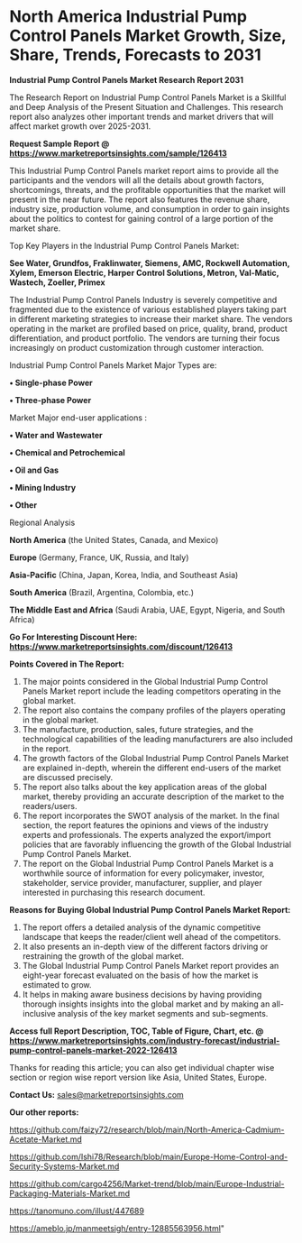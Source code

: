 # North America Industrial Pump Control Panels Market Growth, Size, Share, Trends, Forecasts to 2031

<strong>Industrial Pump Control Panels Market Research Report 2031</strong>

The Research Report on Industrial Pump Control Panels Market is a Skillful and Deep Analysis of the Present Situation and Challenges. This research report also analyzes other important trends and market drivers that will affect market growth over 2025-2031.

<strong>Request Sample Report @ <a href=https://www.marketreportsinsights.com/sample/126413>https://www.marketreportsinsights.com/sample/126413</a></strong>

This Industrial Pump Control Panels market report aims to provide all the participants and the vendors will all the details about growth factors, shortcomings, threats, and the profitable opportunities that the market will present in the near future. The report also features the revenue share, industry size, production volume, and consumption in order to gain insights about the politics to contest for gaining control of a large portion of the market share.

Top Key Players in the Industrial Pump Control Panels Market:

<strong>See Water, Grundfos, Fraklinwater, Siemens, AMC, Rockwell Automation, Xylem, Emerson Electric, Harper Control Solutions, Metron, Val-Matic, Wastech, Zoeller, Primex</strong>

The Industrial Pump Control Panels Industry is severely competitive and fragmented due to the existence of various established players taking part in different marketing strategies to increase their market share. The vendors operating in the market are profiled based on price, quality, brand, product differentiation, and product portfolio. The vendors are turning their focus increasingly on product customization through customer interaction.

Industrial Pump Control Panels Market Major Types are:

<strong>• Single-phase Power

• Three-phase Power</strong>

Market Major end-user applications :

<strong>• Water and Wastewater

• Chemical and Petrochemical

• Oil and Gas

• Mining Industry

• Other</strong>

Regional Analysis

</u><strong><b>North America</b></strong> (the United States, Canada, and Mexico)

<strong><b>Europe </b></strong>(Germany, France, UK, Russia, and Italy)

<strong><b>Asia-Pacific</b></strong> (China, Japan, Korea, India, and Southeast Asia)

<strong><b>South America</b></strong> (Brazil, Argentina, Colombia, etc.)

<strong><b>The Middle East and Africa</b></strong> (Saudi Arabia, UAE, Egypt, Nigeria, and South Africa)

<strong>Go For Interesting Discount Here: <a href=https://www.marketreportsinsights.com/discount/126413>https://www.marketreportsinsights.com/discount/126413</a></strong>

<strong>Points Covered in The Report:</strong>
<ol>
  <li>The major points considered in the Global Industrial Pump Control Panels Market report include the leading competitors operating in the global market.</li>
  <li>The report also contains the company profiles of the players operating in the global market.</li>
  <li>The manufacture, production, sales, future strategies, and the technological capabilities of the leading manufacturers are also included in the report.</li>
  <li>The growth factors of the Global Industrial Pump Control Panels Market are explained in-depth, wherein the different end-users of the market are discussed precisely.</li>
  <li>The report also talks about the key application areas of the global market, thereby providing an accurate description of the market to the readers/users.</li>
  <li>The report incorporates the SWOT analysis of the market. In the final section, the report features the opinions and views of the industry experts and professionals. The experts analyzed the export/import policies that are favorably influencing the growth of the Global Industrial Pump Control Panels Market.</li>
  <li>The report on the Global Industrial Pump Control Panels Market is a worthwhile source of information for every policymaker, investor, stakeholder, service provider, manufacturer, supplier, and player interested in purchasing this research document.</li>
</ol>
<strong>Reasons for Buying Global Industrial Pump Control Panels Market Report:</strong>

<ol>
  <li>The report offers a detailed analysis of the dynamic competitive landscape that keeps the reader/client well ahead of the competitors.</li>
  <li>It also presents an in-depth view of the different factors driving or restraining the growth of the global market.</li>
  <li>The Global Industrial Pump Control Panels Market report provides an eight-year forecast evaluated on the basis of how the market is estimated to grow.</li>
  <li>It helps in making aware business decisions by having providing thorough insights insights into the global market and by making an all-inclusive analysis of the key market segments and sub-segments.</li>
</ol>
<strong>Access full Report Description, TOC, Table of Figure, Chart, etc. @ <a href=https://www.marketreportsinsights.com/industry-forecast/industrial-pump-control-panels-market-2022-126413>https://www.marketreportsinsights.com/industry-forecast/industrial-pump-control-panels-market-2022-126413</a></strong>


Thanks for reading this article; you can also get individual chapter wise section or region wise report version like Asia, United States, Europe.

<strong>Contact Us:</strong>
sales@marketreportsinsights.com

<strong>Our other reports:</strong>

<a href=https://github.com/faizy72/research/blob/main/North-America-Cadmium-Acetate-Market.md>https://github.com/faizy72/research/blob/main/North-America-Cadmium-Acetate-Market.md</a>

<a href=https://github.com/Ishi78/Research/blob/main/Europe-Home-Control-and-Security-Systems-Market.md>https://github.com/Ishi78/Research/blob/main/Europe-Home-Control-and-Security-Systems-Market.md</a>

<a href=https://github.com/cargo4256/Market-trend/blob/main/Europe-Industrial-Packaging-Materials-Market.md>https://github.com/cargo4256/Market-trend/blob/main/Europe-Industrial-Packaging-Materials-Market.md</a>

<a href=https://tanomuno.com/illust/447689>https://tanomuno.com/illust/447689</a>

<a href=https://ameblo.jp/manmeetsigh/entry-12885563956.html>https://ameblo.jp/manmeetsigh/entry-12885563956.html</a>"
